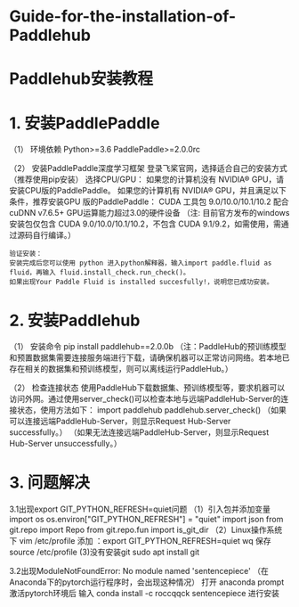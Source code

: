 # Guide-for-the-installation-of-Paddlehub
# Paddlehub安装教程

# 1. 安装PaddlePaddle
   （1） 环境依赖
    Python>=3.6
    PaddlePaddle>=2.0.0rc

   （2） 安装PaddlePaddle深度学习框架
    登录飞桨官网，选择适合自己的安装方式（推荐使用pip安装）
    选择CPU/GPU：
    如果您的计算机没有 NVIDIA® GPU，请安装CPU版的PaddlePaddle。
    如果您的计算机有 NVIDIA® GPU，并且满足以下条件，推荐安装GPU
    版的PaddlePaddle：
    CUDA 工具包 9.0/10.0/10.1/10.2 配合 cuDNN v7.6.5+
    GPU运算能力超过3.0的硬件设备
    （注: 目前官方发布的windows安装包仅包含 CUDA 9.0/10.0/10.1/10.2，不包含 CUDA 9.1/9.2，如需使用，需通过源码自行编译。）

    验证安装：
    安装完成后您可以使用 python 进入python解释器，输入import paddle.fluid as fluid，再输入 fluid.install_check.run_check()。
    如果出现Your Paddle Fluid is installed succesfully!，说明您已成功安装。

# 2. 安装Paddlehub
   （1） 安装命令 
        pip install paddlehub==2.0.0b
       （注：PaddleHub的预训练模型和预置数据集需要连接服务端进行下载，请确保机器可以正常访问网络。若本地已存在相关的数据集和预训练模型，则可以离线运行PaddleHub。）

   （2） 检查连接状态
        使用PaddleHub下载数据集、预训练模型等，要求机器可以访问外网。通过使用server_check()可以检查本地与远端PaddleHub-Server的连接状态，使用方法如下：
        import paddlehub
        paddlehub.server_check()
     （如果可以连接远端PaddleHub-Server，则显示Request Hub-Server successfully。）
     （如果无法连接远端PaddleHub-Server，则显示Request Hub-Server unsuccessfully。）

# 3. 问题解决
   3.1出现export GIT_PYTHON_REFRESH=quiet问题
         （1）引入包并添加变量
              import os
              os.environ["GIT_PYTHON_REFRESH"] = "quiet"
              import json
              from git.repo import Repo
              from git.repo.fun import is_git_dir
         （2）Linux操作系统下
              vim /etc/profile
              添加 ：export GIT_PYTHON_REFRESH=quiet
              wq 保存
              source /etc/profile
          (3)没有安装git
               sudo apt install git

   3.2出现ModuleNotFoundError: No module named 'sentencepiece'
       （在Anaconda下的pytorch运行程序时，会出现这种情况）
        打开 anaconda prompt
        激活pytorch环境后
        输入 conda install -c roccqqck sentencepiece 进行安装

                
